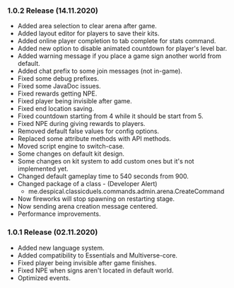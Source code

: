 ### 1.0.2 Release (14.11.2020)
* Added area selection to clear arena after game.
* Added layout editor for players to save their kits.
* Added online player completion to tab complete for stats command.
* Added new option to disable animated countdown for player's level bar.
* Added warning message if you place a game sign another world from default.
* Added chat prefix to some join messages (not in-game).
* Fixed some debug prefixes.
* Fixed some JavaDoc issues.
* Fixed rewards getting NPE.
* Fixed player being invisible after game.
* Fixed end location saving.
* Fixed countdown starting from 4 while it should be start from 5.
* Fixed NPE during giving rewards to players.
* Removed default false values for config options.
* Replaced some attribute methods with API methods.
* Moved script engine to switch-case.
* Some changes on default kit design.
* Some changes on kit system to add custom ones but it's not implemented yet.
* Changed default gameplay time to 540 seconds from 900.
* Changed package of a class - (Developer Alert)
   * me.despical.classicduels.commands.admin.arena.CreateCommand
* Now fireworks will stop spawning on restarting stage.
* Now sending arena creation message centered.
* Performance improvements.

### 1.0.1 Release (02.11.2020)
* Added new language system.
* Added compatibility to Essentials and Multiverse-core.
* Fixed player being invisible after game finishes.
* Fixed NPE when signs aren't located in default world.
* Optimized events.
